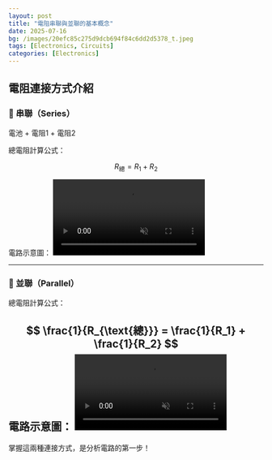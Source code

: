 ```yaml
---
layout: post
title: "電阻串聯與並聯的基本概念"
date: 2025-07-16
bg: /images/20efc85c275d9dcb694f84c6dd2d5378_t.jpeg
tags: [Electronics, Circuits]
categories: [Electronics]
---
```


## 電阻連接方式介紹

### 🔋 串聯（Series）

電池 + 電阻1 + 電阻2

總電阻計算公式：

$$
R_{\text{總}} = R_1 + R_2
$$

電路示意圖：
<video autoplay loop muted playsinline style="max-width: 100%;">
  <source src="/assets/videos/screen-recording.mp4" type="video/mp4">
</video>

---

### 🔌 並聯（Parallel）



總電阻計算公式：

$$
\frac{1}{R_{\text{總}}} = \frac{1}{R_1} + \frac{1}{R_2}
$$
電路示意圖：
<video autoplay loop muted playsinline style="max-width: 100%;">
  <source src="/assets/videos/screen-recording1.mp4" type="video/mp4">
</video>
---

掌握這兩種連接方式，是分析電路的第一步！
